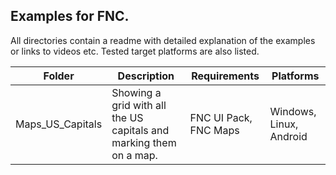 ## Examples for FNC.

All directories contain a readme with detailed explanation of the examples or links to videos etc. Tested target platforms are also listed.

| Folder | Description | Requirements | Platforms|
|--------|-------------|--------------|----------|
| Maps_US_Capitals | Showing a grid with all the US capitals and marking them on a map. | FNC UI Pack, FNC Maps | Windows, Linux, Android |


